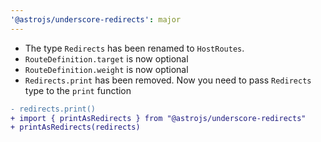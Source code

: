 ```yaml
---
'@astrojs/underscore-redirects': major
---
```


- The type `Redirects` has been renamed to `HostRoutes`.
- `RouteDefinition.target` is now optional
- `RouteDefinition.weight` is now optional
- `Redirects.print` has been removed. Now you need to pass `Redirects` type to the `print` function

```diff
- redirects.print()
+ import { printAsRedirects } from "@astrojs/underscore-redirects"
+ printAsRedirects(redirects)
```

